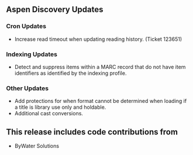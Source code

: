 ## Aspen Discovery Updates
### Cron Updates
- Increase read timeout when updating reading history. (Ticket 123651)

### Indexing Updates
- Detect and suppress items within a MARC record that do not have item identifiers as identified by the indexing profile. 

### Other Updates
- Add protections for when format cannot be determined when loading if a title is library use only and holdable. 
- Additional cast conversions. 

## This release includes code contributions from
- ByWater Solutions